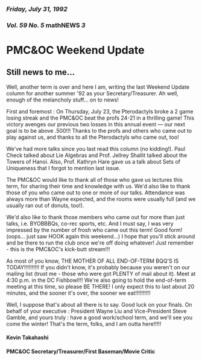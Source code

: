 ### *Friday, July 31, 1992*
### *Vol. 59 No. 5* math**NEWS**  *3*
# PMC&OC Weekend Update
## Still news to me...
Well, another term is over and here I am, writing the last Weekend Update column for another summer '92 as your Secretary/Treasurer. Ah well, enough of the melancholy stuff... on to news!

First and foremost : On Thursday, July 23, the Pterodactyls broke a 2 game losing streak and the PMC&OC beat the profs 24-21 in a thrilling game! This victory avenges our previous two losses in this annual event &mdash; our next goal is to be above .500!!! Thanks to the profs and others who came out to play against us, and thanks to all the Pterodactyls who came out, too!

We've had more talks since you last read this column (no kidding!). Paul Check talked about Lie Algebras and Prof. Jellrey Shallit talked about the Towers of Hanoi. Also, Prof. Kathryn Hare gave us a talk about Sets of Uniqueness that I forgot to mention last issue.

The PMC&OC would like to thank all of those who gave us lectures this term, for sharing their time and knowledge with us. We'd also like to thank those of you who came out to one or more of our talks. Attendance was always more than Wayne expected, and the rooms were usually full (and we usually ran out of donuts, too!).

We'd also like to thank those members who came out for more than just talks, i.e. BYOBBBQs, co-rec sports, etc. And I must say, I was very impressed by the number of frosh who came out this term! Good form! (oops... just saw HOOK again this weekend...) I hope that you'll stick around and be there to run the club once we're off doing whatever! Just remember - this is the PMC&OC's kick-butt stream!!!

As most of you know, THE MOTHER OF ALL END-OF-TERM BQQ'S IS TODAY!!!!!!!!!! If you didn't know, it's probably because you weren't on our mailing list (trust me - those who were got PLENTY of mail about it). Meet at 4:30 p.m. in the DC Fishbowl!!! We're also going to hold the end-of-term meeting at this time, so please BE THERE! I only expect this to last about 20 minutes, and the sooner it's over, the sooner we eat!!!!!!!!!!

Well, I suppose that's about all there is to say. Good luck on your finals. On behalf of your executive : President Wayne Liu and Vice-President Steve Gamble, and yours truly : have a good work/school term, and we'll see you come the winter! That's the term, folks, and I am outta here!!!!!

#### Kevin Takahashi
#### PMC&OC Secretary/Treasurer/First Baseman/Movie Critic

